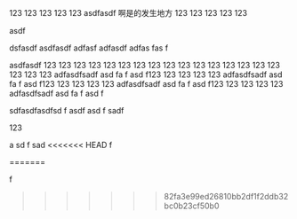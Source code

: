 123
123
123
123
123
asdfasdf
啊是的发生地方
123
123
123
123
123









asdf


dsfasdf
asdfasdf
adfasf
adfasdf
adfas
fas
f






asdfasdf
123
123
123
123
123
123
123
123
123
123
123
123
123
123
123
123
123
123
123
adfasdfsadf
asd
fa
f
asd
f123
123
123
123
123
adfasdfsadf
asd
fa
f
asd
f123
123
123
123
123
adfasdfsadf
asd
fa
f
asd
f123
123
123
123
123
adfasdfsadf
asd
fa
f
asd
f



sdfasdfasdfsd
f
asdf
asd
f
sadf











123






















a
sd
f
sad
<<<<<<< HEAD
f


=======

f
>>>>>>> 82fa3e99ed26810bb2df1f2ddb32bc0b23cf50b0
